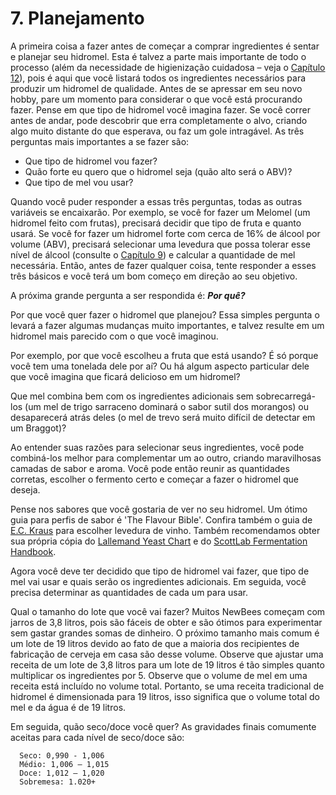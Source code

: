 # 7. Planejamento

A primeira coisa a fazer antes de começar a comprar ingredientes é sentar e planejar seu hidromel. Esta é talvez a parte mais importante de todo o processo (além da necessidade de higienização cuidadosa – veja o [Capítulo 12](12-sanitation.md)), pois é aqui que você listará todos os ingredientes necessários para produzir um hidromel de qualidade. Antes de se apressar em seu novo hobby, pare um momento para considerar o que você está procurando fazer. Pense em que tipo de hidromel você imagina fazer. Se você correr antes de andar, pode descobrir que erra completamente o alvo, criando algo muito distante do que esperava, ou faz um gole intragável. As três perguntas mais importantes a se fazer são:

- Que tipo de hidromel vou fazer?
- Quão forte eu quero que o hidromel seja (quão alto será o ABV)?
- Que tipo de mel vou usar?

Quando você puder responder a essas três perguntas, todas as outras variáveis se encaixarão. Por exemplo, se você for fazer um Melomel (um hidromel feito com frutas), precisará decidir que tipo de fruta e quanto usará. Se você for fazer um hidromel forte com cerca de 16% de álcool por volume (ABV), precisará selecionar uma levedura que possa tolerar esse nível de álcool (consulte o [Capítulo 9](9-yeast.md)) e calcular a quantidade de mel necessária. Então, antes de fazer qualquer coisa, tente responder a esses três básicos e você terá um bom começo em direção ao seu objetivo.

A próxima grande pergunta a ser respondida é: **_Por quê?_**

Por que você quer fazer o hidromel que planejou? Essa simples pergunta o levará a fazer algumas mudanças muito importantes, e talvez resulte em um hidromel mais parecido com o que você imaginou. 

Por exemplo, por que você escolheu a fruta que está usando? É só porque você tem uma tonelada dele por aí? Ou há algum aspecto particular dele que você imagina que ficará delicioso em um hidromel?

Que mel combina bem com os ingredientes adicionais sem sobrecarregá-los (um mel de trigo sarraceno dominará o sabor sutil dos morangos) ou desaparecerá atrás deles (o mel de trevo será muito difícil de detectar em um Braggot)?

Ao entender suas razões para selecionar seus ingredientes, você pode combiná-los melhor para complementar um ao outro, criando maravilhosas camadas de sabor e aroma. Você pode então reunir as quantidades corretas, escolher o fermento certo e começar a fazer o hidromel que deseja.

Pense nos sabores que você gostaria de ver no seu hidromel. Um ótimo guia para perfis de sabor é 'The Flavour Bible'. Confira também o guia de [E.C. Kraus](https://blog.homebrewing.org/choosing-wine-yeast/) para escolher levedura de vinho. Também recomendamos obter sua própria cópia do [Lallemand Yeast Chart](../references/Quick-Yeast-References-Chart_2018_LR.pdf) e do [ScottLab Fermentation Handbook](../references/2019_Fermentation_Handbook_Canada.pdf).

Agora você deve ter decidido que tipo de hidromel vai fazer, que tipo de mel vai usar e quais serão os ingredientes adicionais. Em seguida, você precisa determinar as quantidades de cada um para usar.

Qual o tamanho do lote que você vai fazer? Muitos NewBees começam com jarros de 3,8 litros, pois são fáceis de obter e são ótimos para experimentar sem gastar grandes somas de dinheiro. O próximo tamanho mais comum é um lote de 19 litros devido ao fato de que a maioria dos recipientes de fabricação de cerveja em casa são desse volume. Observe que ajustar uma receita de um lote de 3,8 litros para um lote de 19 litros é tão simples quanto multiplicar os ingredientes por 5. Observe que o volume de mel em uma receita está incluído no volume total. Portanto, se uma receita tradicional de hidromel é dimensionada para 19 litros, isso significa que o volume total do mel e da água é de 19 litros.

Em seguida, quão seco/doce você quer? As gravidades finais comumente aceitas para cada nível de seco/doce são:

```
  Seco: 0,990 - 1,006
  Médio: 1,006 – 1,015
  Doce: 1,012 – 1,020
  Sobremesa: 1.020+
```
